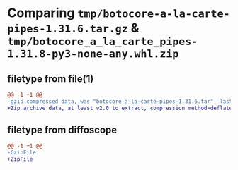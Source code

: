 # Comparing `tmp/botocore-a-la-carte-pipes-1.31.6.tar.gz` & `tmp/botocore_a_la_carte_pipes-1.31.8-py3-none-any.whl.zip`

## filetype from file(1)

```diff
@@ -1 +1 @@
-gzip compressed data, was "botocore-a-la-carte-pipes-1.31.6.tar", last modified: Thu Jul 20 01:20:35 2023, max compression
+Zip archive data, at least v2.0 to extract, compression method=deflate
```

## filetype from diffoscope

```diff
@@ -1 +1 @@
-GzipFile
+ZipFile
```

